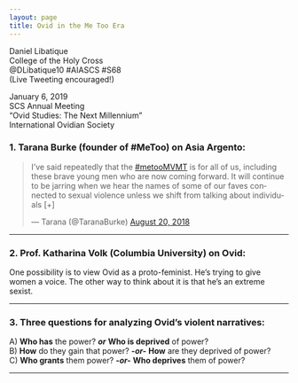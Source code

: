 ```yaml
---
layout: page
title: Ovid in the Me Too Era
---
```


Daniel Libatique  
College of the Holy Cross  
@DLibatique10 #AIASCS #S68  
	(Live Tweeting encouraged!)

January 6, 2019  
SCS Annual Meeting  
“Ovid Studies: The Next Millennium”  
International Ovidian Society  

### 1. Tarana Burke (founder of #MeToo) on Asia Argento:

<blockquote class="twitter-tweet" data-lang="en"><p lang="en" dir="ltr">I’ve said repeatedly that the  <a href="https://twitter.com/hashtag/metooMVMT?src=hash&amp;ref_src=twsrc%5Etfw">#metooMVMT</a> is for all of us, including these brave young men who are now coming forward. It will continue to be jarring when we hear the names of some of our faves connected to sexual violence unless we shift from talking about individuals [+]</p>&mdash; Tarana (@TaranaBurke) <a href="https://twitter.com/TaranaBurke/status/1031498206260150272?ref_src=twsrc%5Etfw">August 20, 2018</a></blockquote>
<script async src="https://platform.twitter.com/widgets.js" charset="utf-8"></script>

<hr>

### 2. Prof. Katharina Volk (Columbia University) on Ovid:

One possibility is to view Ovid as a proto-feminist. He’s trying to give women a voice. The other way to think about it is that he’s an extreme sexist.

<hr>

### 3. Three questions for analyzing Ovid’s violent narratives:

A) **Who has** the power? ***or*** **Who is deprived** of power?  
B) **How** do they gain that power? ***-or-*** **How** are they deprived of power?  
C) **Who grants** them power? ***-or-*** **Who deprives** them of power?  

<hr>
